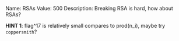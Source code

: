 Name: RSAs
Value: 500
Description: Breaking RSA is hard, how about RSAs?

**HINT 1**: flag^17 is relatively small compares to prod(n_i), maybe try `coppersmith`?
